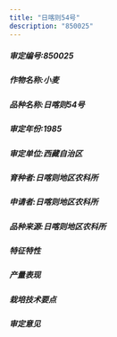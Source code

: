 ```yaml
---
title: "日喀则54号"
description: "850025"
---
```

##### 审定编号:850025

##### 作物名称:小麦

##### 品种名称:日喀则54号

##### 审定年份:1985

##### 审定单位:西藏自治区

##### 育种者:日喀则地区农科所

##### 申请者:日喀则地区农科所

##### 品种来源:日喀则地区农科所

##### 特征特性


##### 产量表现


##### 栽培技术要点


##### 审定意见

